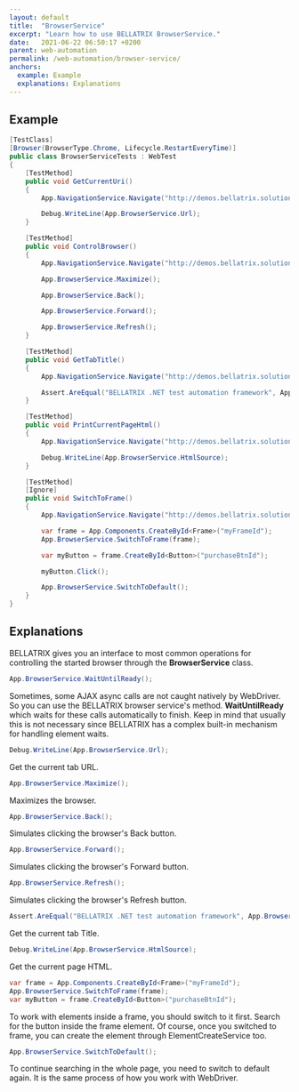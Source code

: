 ```yaml
---
layout: default
title:  "BrowserService"
excerpt: "Learn how to use BELLATRIX BrowserService."
date:   2021-06-22 06:50:17 +0200
parent: web-automation
permalink: /web-automation/browser-service/
anchors:
  example: Example
  explanations: Explanations
---
```

Example
-------
```csharp
[TestClass]
[Browser(BrowserType.Chrome, Lifecycle.RestartEveryTime)]
public class BrowserServiceTests : WebTest
{
    [TestMethod]
    public void GetCurrentUri()
    {
        App.NavigationService.Navigate("http://demos.bellatrix.solutions/");

        Debug.WriteLine(App.BrowserService.Url);
    }

    [TestMethod]
    public void ControlBrowser()
    {
        App.NavigationService.Navigate("http://demos.bellatrix.solutions/");

        App.BrowserService.Maximize();

        App.BrowserService.Back();

        App.BrowserService.Forward();

        App.BrowserService.Refresh();
    }

    [TestMethod]
    public void GetTabTitle()
    {
        App.NavigationService.Navigate("http://demos.bellatrix.solutions/");

        Assert.AreEqual("BELLATRIX .NET test automation framework", App.BrowserService.Title);
    }

    [TestMethod]
    public void PrintCurrentPageHtml()
    {
        App.NavigationService.Navigate("http://demos.bellatrix.solutions/");

        Debug.WriteLine(App.BrowserService.HtmlSource);
    }

    [TestMethod]
    [Ignore]
    public void SwitchToFrame()
    {
        App.NavigationService.Navigate("http://demos.bellatrix.solutions/");

        var frame = App.Components.CreateById<Frame>("myFrameId");
        App.BrowserService.SwitchToFrame(frame);

        var myButton = frame.CreateById<Button>("purchaseBtnId");

        myButton.Click();

        App.BrowserService.SwitchToDefault();
    }
}
```

Explanations
------------
BELLATRIX gives you an interface to most common operations for controlling the started browser through the **BrowserService** class.
```csharp
App.BrowserService.WaitUntilReady();
```
Sometimes, some AJAX async calls are not caught natively by WebDriver. So you can use the BELLATRIX browser service's method. **WaitUntilReady** which waits for these calls automatically to finish. Keep in mind that usually this is not necessary since BELLATRIX has a complex built-in mechanism for handling element waits.
```csharp
Debug.WriteLine(App.BrowserService.Url);
```
Get the current tab URL.
```csharp
App.BrowserService.Maximize();
```
Maximizes the browser.
```csharp
App.BrowserService.Back();
```
Simulates clicking the browser's Back button.
```csharp
App.BrowserService.Forward();
```
Simulates clicking the browser's Forward button.
```csharp
App.BrowserService.Refresh();
```
Simulates clicking the browser's Refresh button.
```csharp
Assert.AreEqual("BELLATRIX .NET test automation framework", App.BrowserService.Title);
```
Get the current tab Title.
```csharp
Debug.WriteLine(App.BrowserService.HtmlSource);
```
Get the current page HTML.
```csharp
var frame = App.Components.CreateById<Frame>("myFrameId");
App.BrowserService.SwitchToFrame(frame);
var myButton = frame.CreateById<Button>("purchaseBtnId");
```
To work with elements inside a frame, you should switch to it first. Search for the button inside the frame element. Of course, once you switched to frame, you can create the element through ElementCreateService too.
```csharp
App.BrowserService.SwitchToDefault();
```
To continue searching in the whole page, you need to switch to default again. It is the same process of how you work with WebDriver.